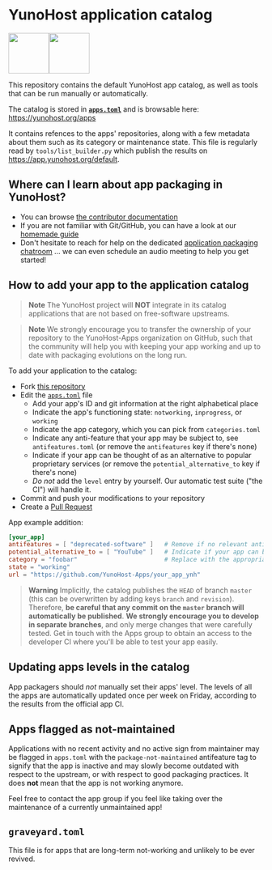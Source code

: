 # YunoHost application catalog

<img src="https://avatars.githubusercontent.com/u/1519495?s=200&v=4" width=80><img src="https://yunohost.org/user/images/yunohost_package.png" width=80>

This repository contains the default YunoHost app catalog, as well as tools
that can be run manually or automatically.

The catalog is stored in [**`apps.toml`**](./apps.toml) and is browsable here:
<https://yunohost.org/apps>

It contains refences to the apps' repositories, along with a few metadata about
them such as its category or maintenance state. This file is regularly read by
`tools/list_builder.py` which publish the results on <https://app.yunohost.org/default>.

## Where can I learn about app packaging in YunoHost?

- You can browse [the contributor documentation](https://yunohost.org/contributordoc)
- If you are not familiar with Git/GitHub, you can have a look at our [homemade guide](https://yunohost.org/#/packaging_apps_git)
- Don't hesitate to reach for help on the dedicated [application packaging chatroom](https://yunohost.org/chat_rooms) ... we can even schedule an audio meeting to help you get started!

## How to add your app to the application catalog

> **Note**
> The YunoHost project will **NOT** integrate in its catalog applications that are not
> based on free-software upstreams.

> **Note**
> We strongly encourage you to transfer the ownership of your repository to
> the YunoHost-Apps organization on GitHub, such that the community will help you
> with keeping your app working and up to date with packaging evolutions on the long run.

To add your application to the catalog:

* Fork [this repository](https://github.com/YunoHost/apps)
* Edit the [`apps.toml`](/apps.toml) file
  * Add your app's ID and git information at the right alphabetical place
  * Indicate the app's functioning state: `notworking`, `inprogress`, or `working`
  * Indicate the app category, which you can pick from `categories.toml`
  * Indicate any anti-feature that your app may be subject to, see `antifeatures.toml` (or remove the `antifeatures` key if there's none)
  * Indicate if your app can be thought of as an alternative to popular proprietary services (or remove the `potential_alternative_to` key if there's none)
  * *Do not* add the `level` entry by yourself. Our automatic test suite ("the CI") will handle it.
* Commit and push your modifications to your repository
* Create a [Pull Request](https://github.com/YunoHost/apps/pulls/)

App example addition:

```toml
[your_app]
antifeatures = [ "deprecated-software" ]   # Remove if no relevant antifeature applies
potential_alternative_to = [ "YouTube" ]   # Indicate if your app can be thought of as an alternative to popular proprietary services (or remove if none applies)
category = "foobar"                        # Replace with the appropriate category id found in categories.toml
state = "working"
url = "https://github.com/YunoHost-Apps/your_app_ynh"
```

> **Warning**
> Implicitly, the catalog publishes the `HEAD` of branch `master`
> (this can be overwritten by adding keys `branch` and `revision`).
> Therefore, **be careful that any commit on the `master` branch will automatically be published**.
> **We strongly encourage you to develop in separate branches**, and only
> merge changes that were carefully tested. Get in touch with the Apps group to
> obtain an access to the developer CI where you'll be able to test your app
> easily.

## Updating apps levels in the catalog

App packagers should *not* manually set their apps' level. The levels of all
the apps are automatically updated once per week on Friday, according to the
results from the official app CI.

## Apps flagged as not-maintained

Applications with no recent activity and no active sign from maintainer may be
flagged in `apps.toml` with the `package-not-maintained` antifeature tag to
signify that the app is inactive and may slowly become outdated with respect to
the upstream, or with respect to good packaging practices. It does **not** mean
that the app is not working anymore.

Feel free to contact the app group if you feel like taking over the maintenance
of a currently unmaintained app!

## `graveyard.toml`

This file is for apps that are long-term not-working and unlikely to be ever revived.
